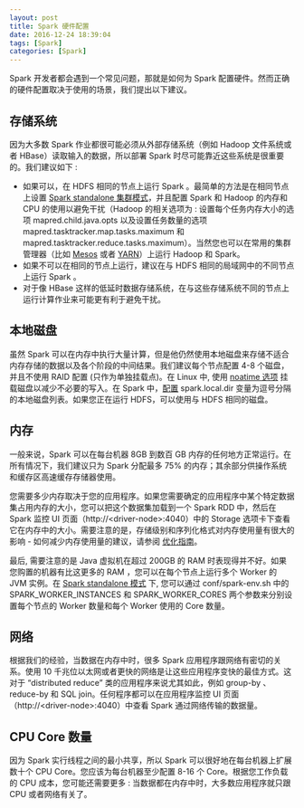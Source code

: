 ```yaml
---
layout: post
title: Spark 硬件配置
date: 2016-12-24 18:39:04
tags: [Spark]
categories: [Spark]
---
```



Spark 开发者都会遇到一个常见问题，那就是如何为 Spark 配置硬件。然而正确的硬件配置取决于使用的场景，我们提出以下建议。

## 存储系统

因为大多数 Spark 作业都很可能必须从外部存储系统（例如 Hadoop 文件系统或者 HBase）读取输入的数据，所以部署 Spark 时尽可能靠近这些系统是很重要的。我们建议如下 :

- 如果可以，在 HDFS 相同的节点上运行 Spark 。最简单的方法是在相同节点上设置 [Spark standalone 集群模式](/2016/12/24/spark-standalone/ "/2016/12/24/spark-standalone/")，并且配置 Spark 和 Hadoop 的内存和 CPU 的使用以避免干扰（Hadoop 的相关选项为 : 设置每个任务内存大小的选项 mapred.child.java.opts 以及设置任务数量的选项 mapred.tasktracker.map.tasks.maximum 和 mapred.tasktracker.reduce.tasks.maximum）。当然您也可以在常用的集群管理器（比如 [Mesos](/2016/12/24/spark-running-on-mesos/ "/2016/12/24/spark-running-on-mesos/") 或者 [YARN](/2016/12/24/spark-running-on-yarn/ "/2016/12/24/spark-running-on-yarn/")）上运行  Hadoop 和 Spark。
- 如果不可以在相同的节点上运行，建议在与 HDFS 相同的局域网中的不同节点上运行 Spark 。
- 对于像 HBase 这样的低延时数据存储系统，在与这些存储系统不同的节点上运行计算作业来可能更有利于避免干扰。

<!-- more -->

## 本地磁盘

虽然 Spark 可以在内存中执行大量计算，但是他仍然使用本地磁盘来存储不适合内存存储的数据以及各个阶段的中间结果。我们建议每个节点配置 4-8 个磁盘，并且不使用 RAID 配置 (只作为单独挂载点)。在 Linux 中, 使用 [noatime 选项](https://www.centos.org/docs/5/html/Global_File_System/s2-manage-mountnoatime.html "https://www.centos.org/docs/5/html/Global_File_System/s2-manage-mountnoatime.html") 挂载磁盘以减少不必要的写入。在 Spark 中，[配置](/2016/12/24/spark-configuration/ "/2016/12/24/spark-configuration/") spark.local.dir 变量为逗号分隔的本地磁盘列表。如果您正在运行 HDFS，可以使用与 HDFS 相同的磁盘。

## 内存

一般来说，Spark 可以在每台机器 8GB 到数百 GB 内存的任何地方正常运行。在所有情况下，我们建议只为 Spark 分配最多 75% 的内存；其余部分供操作系统和缓存区高速缓存存储器使用。

您需要多少内存取决于您的应用程序。如果您需要确定的应用程序中某个特定数据集占用内存的大小，您可以把这个数据集加载到一个 Spark RDD 中，然后在 Spark 监控 UI 页面（http://\<driver-node\>:4040）中的 Storage 选项卡下查看它在内存中的大小。需要注意的是，存储级别和序列化格式对内存使用量有很大的影响 - 如何减少内存使用量的建议，请参阅 [优化指南](/2016/12/24/spark-tuning/ "/2016/12/24/spark-tuning/")。

最后, 需要注意的是 Java 虚拟机在超过 200GB 的 RAM 时表现得并不好。如果您购置的机器有比这更多的 RAM ，您可以在每个节点上运行多个 Worker 的 JVM 实例。在 [Spark standalone 模式](/2016/12/24/spark-standalone/ "/2016/12/24/spark-standalone/") 下, 您可以通过 conf/spark-env.sh 中的 SPARK_WORKER_INSTANCES 和 SPARK_WORKER_CORES 两个参数来分别设置每个节点的 Worker 数量和每个 Worker 使用的 Core 数量。

## 网络

根据我们的经验，当数据在内存中时，很多 Spark 应用程序跟网络有密切的关系。使用 10 千兆位以太网或者更快的网络是让这些应用程序变快的最佳方式。这对于 “distributed reduce” 类的应用程序来说尤其如此，例如 group-by 、reduce-by 和 SQL join。任何程序都可以在应用程序监控 UI 页面（http://\<driver-node\>:4040）中查看 Spark 通过网络传输的数据量。

## CPU Core 数量

因为 Spark 实行线程之间的最小共享，所以 Spark 可以很好地在每台机器上扩展数十个 CPU Core。您应该为每台机器至少配置 8-16 个 Core。根据您工作负载的 CPU 成本，您可能还需要更多 : 当数据都在内存中时，大多数应用程序就只跟 CPU 或者网络有关了。
